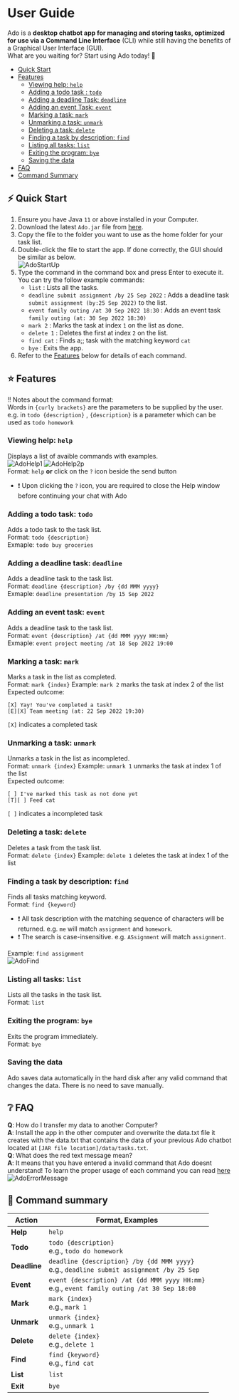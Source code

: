# User Guide

Ado is a **desktop chatbot app for managing and storing tasks, optimized for use via a Command Line Interface** (CLI) while still having the benefits of a Graphical User Interface (GUI). <br>
What are you waiting for? Start using Ado today! :panda_face:

- [Quick Start](#quick-start)
- [Features](#features)
    * [Viewing help: `help`](#viewing-help-help)
    * [Adding a todo task : `todo`](#adding-a-todo-task-todo)
    * [Adding a deadline Task: `deadline`](#adding-a-deadline-task-deadline)
    * [Adding an event Task: `event`](#adding-an-event-task-event)
    * [Marking a task: `mark`](#marking-a-task-mark)
    * [Unmarking a task: `unmark`](#unmarking-a-task-unmark)
    * [Deleting a task: `delete`](#deleting-a-task-delete)
    * [Finding a task by description: `find`](#finding-a-task-by-description-find)
    * [Listing all tasks: `list`](#listing-all-tasks-list)
    * [Exiting the program: `bye`](#exiting-the-program-bye)
    * [Saving the data](#saving-the-data)
- [FAQ](#faq)
- [Command Summary](#command-summary)

<a name="quick-start">
   
   ## :zap: Quick Start
   1. Ensure you have Java `11` or above installed in your Computer.
   2. Download the latest `Ado.jar` file from [here](https://github.com/jovitaanderson/ip/releases/tag/A-Release).
   3. Copy the file to the folder you want to use as the home folder for your task list.
   4. Double-click the file to start the app. If done correctly, the GUI should be similar as below. <br>
   <img src="https://github.com/jovitaanderson/ip/blob/master/docs/images/Ado_startup.png?raw=true" alt="AdoStartUp"/> <br>
   5. Type the command in the command box and press Enter to execute it. You can try the follow example commands:
       - `list` : Lists all the tasks.
       - `deadline submit assignment /by 25 Sep 2022` : Adds a deadline task `submit assignment (by:25 Sep 2022)` to the list.
       - `event family outing /at 30 Sep 2022 18:30` : Adds an event task `family outing (at: 30 Sep 2022 18:30)`
       - `mark 2` : Marks the task at index `1` on the list as done.
       - `delete 1` : Deletes the first at index `2` on the list.
       - `find cat` : Finds a;; task with the matching keyword `cat`
       - `bye` : Exits the app.
   6. Refer to the [Features](#Features) below for details of each command.
   
</a>

<a name="features">
   
   ## :star: Features 
   :bangbang: Notes about the command format: <br>
   Words in `{curly brackets}` are the parameters to be supplied by the user. <br>
   e.g. in `todo {description}` , `{description}` is a parameter which can be used as `todo homework`
   
</a>

### Viewing help: `help`
Displays a list of avaible commands with examples. <br>
<img src="https://github.com/jovitaanderson/ip/blob/master/docs/images/Ado_help_1.png?raw=true" alt="AdoHelp1"/>
<img src="https://github.com/jovitaanderson/ip/blob/master/docs/images/Ado_help_2.png?raw=true" alt="AdoHelp2p"/> <br>
Format: `help` **or** click on the `?` icon beside the send button
-  :exclamation: Upon clicking the `?` icon, you are required to close the Help window before continuing your chat with Ado

### Adding a todo task: `todo`
Adds a todo task to the task list. <br>
Format: `todo {description}` <br>
Exmaple: `todo buy groceries`

### Adding a deadline task: `deadline`
Adds a deadline task to the task list. <br>
Format: `deadline {description} /by {dd MMM yyyy}` <br>
Exmaple: `deadline presentation /by 15 Sep 2022`

### Adding an event task: `event`
Adds a deadline task to the task list. <br>
Format: `event {description} /at {dd MMM yyyy HH:mm}` <br>
Exmaple: `event project meeting /at 18 Sep 2022 19:00`

### Marking a task: `mark`
Marks a task in the list as completed.<br>
Format: `mark {index}`
Example: `mark 2` marks the task at index 2 of the list <br>
Expected outcome:
```
[X] Yay! You've completed a task!
[E][X] Team meeting (at: 22 Sep 2022 19:30)
```
`[X]` indicates a completed task

### Unmarking a task: `unmark`
Unmarks a task in the list as incompleted.<br>
Format: `unmark {index}`
Example: `unmark 1` unmarks the task at index 1 of the list <br>
Expected outcome:
```
[ ] I've marked this task as not done yet
[T][ ] Feed cat
```
`[ ]` indicates a incompleted task

### Deleting a task: `delete`
Deletes a task from the task list.<br>
Format: `delete {index}`
Example: `delete 1` deletes the task at index 1 of the list

### Finding a task by description: `find`
Finds all tasks matching keyword.<br>
Format: `find {keyword}`
- :exclamation: All task description with the matching sequence of characters will be returned. e.g. `me` will match `assignment` and `homework`.
- :exclamation: The search is case-insensitive. e.g. `ASsignment` will match `assignment`.

Example: `find assignment` <br>
<img src="https://github.com/jovitaanderson/ip/blob/master/docs/images/Ado_find.png?raw=true" alt="AdoFind"/> <br>

### Listing all tasks: `list`
Lists all the tasks in the task list.<br>
Format: `list`

### Exiting the program: `bye`
Exits the program immediately.<br>
Format: `bye`

### Saving the data
Ado saves data automatically in the hard disk after any valid command that changes the data. There is no need to save manually.

<a name="faq">
   
   ## :grey_question: FAQ
   **Q**: How do I transfer my data to another Computer? <br>
   **A**: Install the app in the other computer and overwrite the data.txt file it creates with the data.txt that contains the data of your previous Ado chatbot located at `[JAR file location]/data/tasks.txt`. <br>
   **Q**: What does the red text message mean? <br>
   **A**: It means that you have entered a invalid command that Ado doesnt understand! To learn the proper usage of each command you can read [here](#features)
   <img src="https://github.com/jovitaanderson/ip/blob/master/docs/images/Ado_errorMessage.png?raw=true" alt="AdoErrorMessage"/> <br>

</a>

<a name="command-summary">
   
   ## :page_with_curl: Command summary
   Action | Format, Examples
   --------|------------------
   **Help** | `help`
   **Todo** | `todo {description}` <br> e.g., `todo do homework`
   **Deadline** | `deadline {description} /by {dd MMM yyyy}` <br> e.g., `deadline submit assignment /by 25 Sep`
   **Event** | `event {description} /at {dd MMM yyyy HH:mm}` <br> e.g., `event family outing /at 30 Sep 18:00`
   **Mark** | `mark {index}`<br> e.g., `mark 1`
   **Unmark** | `unmark {index}`<br> e.g., `unmark 1`
   **Delete** | `delete {index}`<br> e.g., `delete 1`
   **Find** | `find {keyword}`<br> e.g., `find cat`
   **List** | `list`
   **Exit** | `bye`
   
</a>
